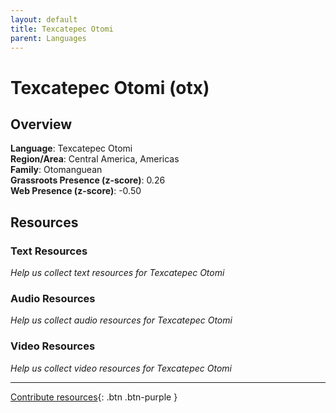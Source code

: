 ```yaml
---
layout: default
title: Texcatepec Otomi
parent: Languages
---
```


# Texcatepec Otomi (otx)

## Overview

**Language**: Texcatepec Otomi  
**Region/Area**: Central America, Americas  
**Family**: Otomanguean  
**Grassroots Presence (z-score)**: 0.26  
**Web Presence (z-score)**: -0.50  

## Resources

### Text Resources
*Help us collect text resources for Texcatepec Otomi*

### Audio Resources
*Help us collect audio resources for Texcatepec Otomi*

### Video Resources
*Help us collect video resources for Texcatepec Otomi*

---

[Contribute resources](https://forms.office.com/e/1SfLJx3u1r){: .btn .btn-purple }
